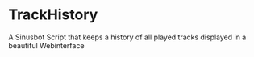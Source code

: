 # TrackHistory
A Sinusbot Script that keeps a history of all played tracks displayed in a beautiful Webinterface
